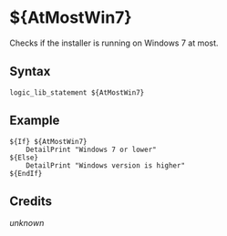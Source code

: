 # ${AtMostWin7}

Checks if the installer is running on Windows 7 at most.

## Syntax

    logic_lib_statement ${AtMostWin7}

## Example

    ${If} ${AtMostWin7}
        DetailPrint "Windows 7 or lower"
    ${Else}
        DetailPrint "Windows version is higher"
    ${EndIf}

## Credits

*unknown*
